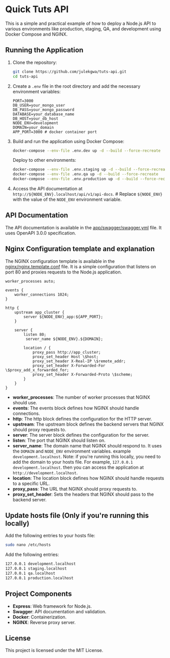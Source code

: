 # Quick Tuts API

This is a simple and practical example of how to deploy a Node.js API to various environments like production, staging, QA, and development using Docker Compose and NGINX.

## Running the Application

1. Clone the repository:
    ```sh
    git clone https://github.com/julekgwa/tuts-api.git
    cd tuts-api
    ```

2. Create a `.env` file in the root directory and add the necessary environment variables:
    ```env
    PORT=3000
    DB_USER=your_mongo_user
    DB_PASS=your_mongo_password
    DATABASE=your_database_name
    DB_HOST=your_db_host
    NODE_ENV=development
    DOMAIN=your_domain
    APP_PORT=3000 # docker container port
    ```

3. Build and run the application using Docker Compose:
    ```sh
    docker-compose --env-file .env.dev up -d --build --force-recreate
    ```

    Deploy to other environments:
    ```sh
    docker-compose --env-file .env.staging up -d --build --force-recreate
    docker-compose --env-file .env.qa up -d --build --force-recreate
    docker-compose --env-file .env.production up -d --build --force-recreate
    ```

4. Access the API documentation at `http://${NODE_ENV}.localhost/api/v1/api-docs`. # Replace `${NODE_ENV}` with the value of the `NODE_ENV` environment variable.

## API Documentation

The API documentation is available in the [app/swagger/swagger.yml](app/swagger/swagger.yml) file. It uses OpenAPI 3.0.0 specification.

## Nginx Configuration template and explanation

The NGINX configuration template is available in the [nginx/nginx.template.conf](nginx/nginx.template.conf) file. It is a simple configuration that listens on port 80 and proxies requests to the Node.js application.

```nginx
worker_processes auto;

events {
    worker_connections 1024;
}

http {
    upstream app_cluster {
        server ${NODE_ENV}_app:${APP_PORT};
    }

    server {
        listen 80;
         server_name ${NODE_ENV}.${DOMAIN};

        location / {
            proxy_pass http://app_cluster;
            proxy_set_header Host \$host;
            proxy_set_header X-Real-IP \$remote_addr;
            proxy_set_header X-Forwarded-For \$proxy_add_x_forwarded_for;
            proxy_set_header X-Forwarded-Proto \$scheme;
        }
    }
}
```

- **worker_processes**: The number of worker processes that NGINX should use.
- **events**: The events block defines how NGINX should handle connections.
- **http**: The http block defines the configuration for the HTTP server.
- **upstream**: The upstream block defines the backend servers that NGINX should proxy requests to.
- **server**: The server block defines the configuration for the server.
- **listen**: The port that NGINX should listen on.
- **server_name**: The domain name that NGINX should respond to. It uses the `DOMAIN` and `NODE_ENV` environment variables. example `development.localhost`.
  Note: if you're running this locally, you need to add the domain to your hosts file. For example, `127.0.0.1 development.localhost`. then you can access the application at `http://development.localhost`.
- **location**: The location block defines how NGINX should handle requests to a specific URL.
- **proxy_pass**: The URL that NGINX should proxy requests to.
- **proxy_set_header**: Sets the headers that NGINX should pass to the backend server.

## Update hosts file (Only if you're running this locally)

Add the following entries to your hosts file:

```sh
sudo nano /etc/hosts
```

Add the following entries:

```sh
127.0.0.1 development.localhost
127.0.0.1 staging.localhost
127.0.0.1 qa.localhost
127.0.0.1 production.localhost
```

## Project Components

- **Express**: Web framework for Node.js.
- **Swagger**: API documentation and validation.
- **Docker**: Containerization.
- **NGINX**: Reverse proxy server.

## License

This project is licensed under the MIT License.